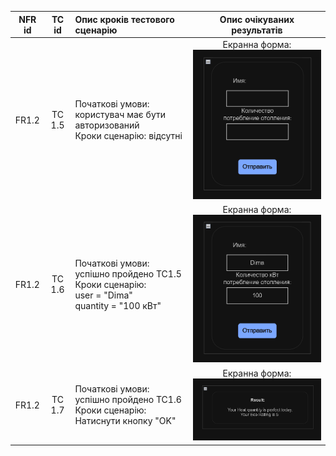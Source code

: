 |NFR id|TC id|Опис кроків тестового сценарію|Опис очікуваних результатів|
|:-----:|:-----:|:-----|:-----:|
|FR1.2|TC 1.5|Початкові умови: користувач має бути авторизований<br> Кроки сценарію: відсутні|Екранна форма:<br> ![1](https://github.com/oleksandrblazhko/ai-211-martinyuk/blob/laboratory-work-8/2-SoftwareDesign/2.8-TestCases/1.png)|
|FR1.2|TC 1.6|Початкові умови: успішно пройдено TC1.5<br> Кроки сценарію:<br>user = "Dima"<br>quantity = "100 кВт"|Екранна форма:<br> ![2](https://github.com/oleksandrblazhko/ai-211-martinyuk/blob/laboratory-work-8/2-SoftwareDesign/2.8-TestCases/2.png)|
|FR1.2|TC 1.7|Початкові умови: успішно пройдено TC1.6<br> Кроки сценарію:<br>Натиснути кнопку "OK"|Екранна форма:<br> ![3](https://github.com/oleksandrblazhko/ai-211-martinyuk/blob/laboratory-work-8/2-SoftwareDesign/2.8-TestCases/3.png)|
